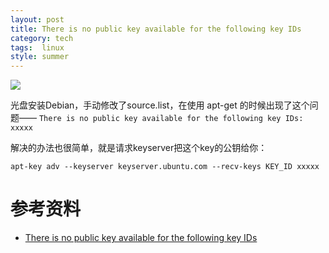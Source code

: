 ```yaml
---
layout: post
title: There is no public key available for the following key IDs
category: tech
tags:  linux 
style: summer
---
```

![](https://cdn.kelu.org/blog/tags/linux.jpg)

光盘安装Debian，手动修改了source.list，在使用 apt-get 的时候出现了这个问题—— `There is no public key available for the following key IDs: xxxxx`

解决的办法也很简单，就是请求keyserver把这个key的公钥给你：

	apt-key adv --keyserver keyserver.ubuntu.com --recv-keys KEY_ID xxxxx

# 参考资料

* [There is no public key available for the following key IDs](https://ubuntuforums.org/showthread.php?t=2323037&s=0cdeede640e985e786504ac4cc28e414)
